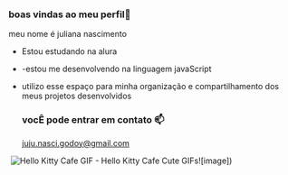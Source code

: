 ### boas vindas ao meu perfil🌹

meu nome é juliana nascimento

- Estou estudando na alura
- -estou me desenvolvendo na linguagem javaScript
- utilizo esse espaço para minha organização e compartilhamento dos meus projetos desenvolvidos

  ### vocÊ pode entrar em contato 📫

   juju.nasci.godoy@gmail.com

![]()
<img src="https://media1.tenor.com/m/QGYOjLUamAkAAAAC/hello-kitty-cafe.gif" alt="Hello Kitty Cafe GIF - Hello Kitty Cafe Cute GIFs"/>![image])
   
